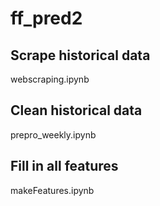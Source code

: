 # ff_pred2

## Scrape historical data
webscraping.ipynb

## Clean historical data
prepro_weekly.ipynb

## Fill in all features
makeFeatures.ipynb

